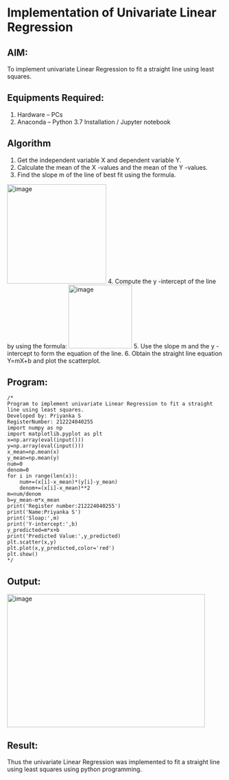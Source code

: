 # Implementation of Univariate Linear Regression
## AIM:
To implement univariate Linear Regression to fit a straight line using least squares.

## Equipments Required:
1. Hardware – PCs
2. Anaconda – Python 3.7 Installation / Jupyter notebook

## Algorithm
1. Get the independent variable X and dependent variable Y.
2. Calculate the mean of the X -values and the mean of the Y -values.
3. Find the slope m of the line of best fit using the formula. 
<img width="231" alt="image" src="https://user-images.githubusercontent.com/93026020/192078527-b3b5ee3e-992f-46c4-865b-3b7ce4ac54ad.png">
4. Compute the y -intercept of the line by using the formula:
<img width="148" alt="image" src="https://user-images.githubusercontent.com/93026020/192078545-79d70b90-7e9d-4b85-9f8b-9d7548a4c5a4.png">
5. Use the slope m and the y -intercept to form the equation of the line.
6. Obtain the straight line equation Y=mX+b and plot the scatterplot.

## Program:
```
/*
Program to implement univariate Linear Regression to fit a straight line using least squares.
Developed by: Priyanka S
RegisterNumber: 212224040255
import numpy as np
import matplotlib.pyplot as plt
x=np.array(eval(input()))
y=np.array(eval(input()))
x_mean=np.mean(x)
y_mean=np.mean(y)
num=0
denom=0
for i in range(len(x)):
    num+=(x[i]-x_mean)*(y[i]-y_mean)
    denom+=(x[i]-x_mean)**2
m=num/denom
b=y_mean-m*x_mean
print('Register number:212224040255')
print('Name:Priyanka S')
print('Sloap:',m)
print('Y-intercept:',b)
y_predicted=m*x+b
print('Predicted Value:',y_predicted)
plt.scatter(x,y)
plt.plot(x,y_predicted,color='red')
plt.show() 
*/
```

## Output:

<img width="461" height="310" alt="image" src="https://github.com/user-attachments/assets/cbb788f2-1350-4483-abec-c695f3a8840a" />


## Result:
Thus the univariate Linear Regression was implemented to fit a straight line using least squares using python programming.
